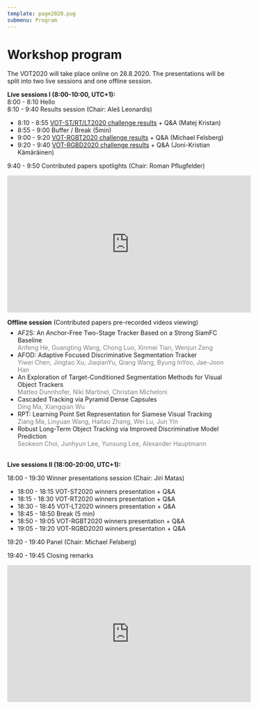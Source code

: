 ```yaml
---
template: page2020.pug
submenu: Program
---
```


# Workshop program

The VOT2020 will take place online on 28.8.2020. The presentations will be split into two live sessions and one offline session.

**Live sessions I (8:00-10:00, UTC+1):** <br />
8:00 - 8:10 Hello <br />
8:10 - 9:40 Results session (Chair: Aleš Leonardis)
 * 8:10 - 8:55 [VOT-ST/RT/LT2020 challenge results](https://data.votchallenge.net/vot2020/presentations/vot2020-st.pdf) + Q&A (Matej Kristan)</li>
 * 8:55 - 9:00 Buffer / Break (5min)</li>
 * 9:00 - 9:20 [VOT-RGBT2020 challenge results](https://data.votchallenge.net/vot2020/presentations/vot2020-rgbt.pdf) + Q&A (Michael Felsberg)</li>
 * 9:20 - 9:40 [VOT-RGBD2020 challenge results](https://data.votchallenge.net/vot2020/presentations/vot2020-rgbd.pdf) + Q&A (Joni-Kristian Kämäräinen)</li>

9:40 - 9:50 Contributed papers spotlights (Chair: Roman Pflugfelder)

<iframe width="560" height="315" src="https://www.youtube.com/embed/GI6TWIDyFe8" frameborder="0" allow="accelerometer; autoplay; clipboard-write; encrypted-media; gyroscope; picture-in-picture" allowfullscreen></iframe>


**Offline session** (Contributed papers pre-recorded videos viewing)
<ul style="margin-top: -0.5em; margin-bottom: 0;">
  <li>AF2S: An Anchor-Free Two-Stage Tracker Based on a Strong SiamFC Baseline <br />
  <span style="color:gray">Anfeng He, Guangting Wang, Chong Luo, Xinmei Tian, Wenjun Zeng</span></li>
  <li>AFOD: Adaptive Focused Discriminative Segmentation Tracker <br />
  <span style="color:gray">Yiwei Chen, Jingtao Xu, JiaqianYu, Qiang Wang, Byung InYoo, Jae-Joon Han</span></li>
  <li>An Exploration of Target-Conditioned Segmentation Methods for Visual Object Trackers <br />
  <span style="color:gray">Matteo Dunnhofer, Niki Martinel, Christian Micheloni</span></li>
  <li>Cascaded Tracking via Pyramid Dense Capsules <br />
  <span style="color:gray">Ding Ma, Xiangqian Wu</span></li>
  <li>RPT: Learning Point Set Representation for Siamese Visual Tracking <br />
  <span style="color:gray">Ziang Ma, Linyuan Wang, Haitao Zhang, Wei Lu, Jun Yin</span></li>
  <li>Robust Long-Term Object Tracking via Improved Discriminative Model Prediction <br />
  <span style="color:gray">Seokeon Choi, Junhyun Lee, Yunsung Lee, Alexander Hauptmann</span></li>
</ul>

<br />

**Live sessions II (18:00-20:00, UTC+1):**

18:00 - 19:30 Winner presentations session (Chair: Jiri Matas)

 * 18:00 - 18:15 VOT-ST2020 winners presentation + Q&A
 * 18:15 - 18:30 VOT-RT2020 winners presentation + Q&A
 * 18:30 - 18:45 VOT-LT2020 winners presentation + Q&A
 * 18:45 - 18:50 Break (5 min)
 * 18:50 - 19:05 VOT-RGBT2020 winners presentation + Q&A
 * 19:05 - 19:20 VOT-RGBD2020 winners presentation + Q&A

19:20 - 19:40 Panel (Chair: Michael Felsberg)

19:40 - 19:45 Closing remarks

<iframe width="560" height="315" src="https://www.youtube.com/embed/WJJJXCCYMy4" frameborder="0" allow="accelerometer; autoplay; clipboard-write; encrypted-media; gyroscope; picture-in-picture" allowfullscreen></iframe>

